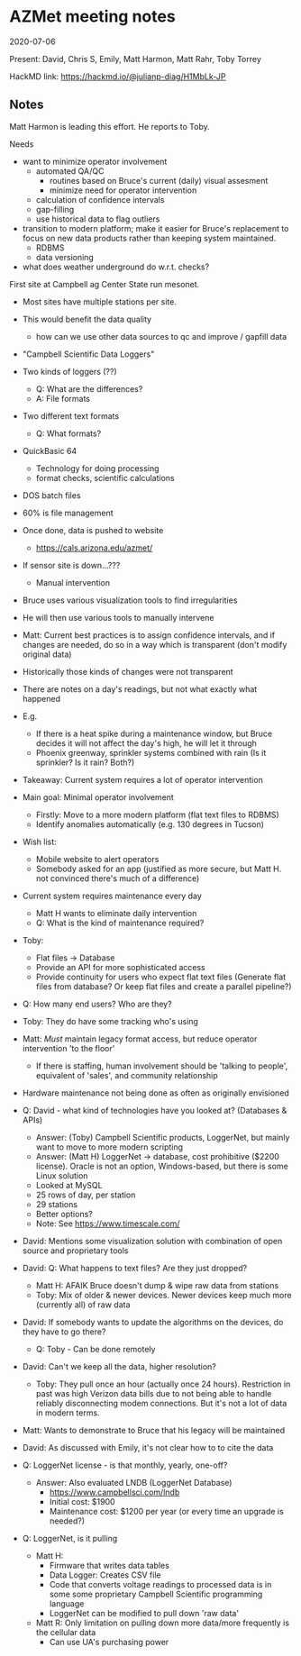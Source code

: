 # AZMet meeting notes

2020-07-06

Present: David, Chris S, Emily, Matt Harmon, Matt Rahr, Toby Torrey

HackMD link: <https://hackmd.io/@julianp-diag/H1MbLk-JP>

## Notes

Matt Harmon is leading this effort. He reports to Toby.

Needs
- want to minimize operator involvement
    - automated QA/QC
        - routines based on Bruce's current (daily) visual assesment 
        - minimize need for operator intervention 
    - calculation of confidence intervals
    - gap-filling
    - use historical data to flag outliers
- transition to modern platform; make it easier for Bruce's replacement to focus on new data products rather than keeping system maintained.
    - RDBMS
    - data versioning
- what does weather underground do w.r.t. checks?


First site at Campbell ag Center
State run mesonet. 
- Most sites have multiple stations per site.
- This would benefit the data quality
    - how can we use other data sources to qc and improve / gapfill data 

- "Campbell Scientific Data Loggers"
- Two kinds of loggers (??)
    - Q: What are the differences? 
    - A: File formats
- Two different text formats
    - Q: What formats?
- QuickBasic 64
    - Technology for doing processing
    - format checks, scientific calculations
- DOS batch files
- 60% is file management
- Once done, data is pushed to website
    - <https://cals.arizona.edu/azmet/>
- If sensor site is down...???
    - Manual intervention
- Bruce uses various visualization tools to find irregularities
- He will then use various tools to manually intervene
- Matt: Current best practices is to assign confidence intervals, and if changes are needed, do so in a way which is transparent (don't modify original data)
- Historically those kinds of changes were not transparent
- There are notes on a day's readings, but not what exactly what happened
- E.g. 
    - If there is a heat spike during a maintenance window, but Bruce decides it will not affect the day's high, he will let it through
    - Phoenix greenway, sprinkler systems combined with rain (Is it sprinkler? Is it rain? Both?)
- Takeaway: Current system requires a lot of operator intervention
- Main goal: Minimal operator involvement
    - Firstly: Move to a more modern platform (flat text files to RDBMS)
    - Identify anomalies automatically (e.g. 130 degrees in Tucson)
- Wish list:
    - Mobile website to alert operators
    - Somebody asked for an app (justified as more secure, but Matt H. not convinced there's much of a difference)
- Current system requires maintenance every day
    - Matt H wants to eliminate daily intervention
    - Q: What is the kind of maintenance required?
- Toby:
    - Flat files -> Database
    - Provide an API for more sophisticated access
    - Provide continuity for users who expect flat text files (Generate flat files from database? Or keep flat files and create a parallel pipeline?)
- Q: How many end users? Who are they?
- Toby: They do have some tracking who's using
- Matt: _Must_ maintain legacy format access, but reduce operator intervention 'to the floor'
    - If there is staffing, human involvement should be 'talking to people', equivalent of 'sales', and community relationship
- Hardware maintenance not being done as often as originally envisioned
- Q: David - what kind of technologies have you looked at? (Databases & APIs)
    - Answer: (Toby) Campbell Scientific products, LoggerNet, but mainly want to move to more modern scripting
    - Answer: (Matt H) LoggerNet -> database, cost prohibitive ($2200 license). Oracle is not an option, Windows-based, but there is some Linux solution
    - Looked at MySQL
    - 25 rows of day, per station
    - 29 stations
    - Better options? 
    - Note: See <https://www.timescale.com/>
- David: Mentions some visualization solution with combination of open source and proprietary tools
- David: Q: What happens to text files? Are they just dropped?
    - Matt H: AFAIK Bruce doesn't dump & wipe raw data from stations
    - Toby: Mix of older & newer devices. Newer devices keep much more (currently all) of raw data
- David: If somebody wants to update the algorithms on the devices, do they have to go there?
    - Q: Toby - Can be done remotely
- David: Can't we keep all the data, higher resolution?
    - Toby: They pull once an hour (actually once 24 hours). Restriction in past was high Verizon data bills due to not being able to handle reliably disconnecting modem connections. But it's not a lot of data in modern terms.
- Matt: Wants to demonstrate to Bruce that his legacy will be maintained
- David: As discussed with Emily, it's not clear how to to cite the data
- Q: LoggerNet license - is that monthly, yearly, one-off? 
    - Answer: Also evaluated LNDB (LoggerNet Database)
        - <https://www.campbellsci.com/lndb>
        - Initial cost: $1900 
        - Maintenance cost: $1200 per year (or every time an upgrade is needed?)
- Q: LoggerNet, is it pulling 
    - Matt H: 
        - Firmware that writes data tables 
        - Data Logger: Creates CSV file
        - Code that converts voltage readings to processed data is in some some proprietary Campbell Scientific programming language
        - LoggerNet can be modified to pull down 'raw data'
    - Matt R: Only limitation on pulling down more data/more frequently is the cellular data
        - Can use UA's purchasing power

